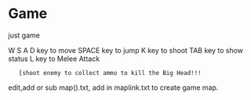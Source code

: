 # Game
just game

W S A D key to move
SPACE key to jump
K key to shoot
TAB key to show status
L key to Melee Attack
       
       
       [shoot enemy to collect ammo to kill the Big Head!!!

edit,add or sub map().txt, add in maplink.txt to create game map.

